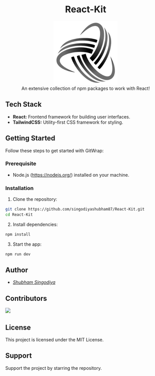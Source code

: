 <h1 align="center">React-Kit</h1>
<div align="center"><img src="./src/assets/images/logo.png" width="200px" height="200px"/></div>
<div align="center">An extensive collection of npm packages to work with React!</div>


## Tech Stack

- **React:** Frontend framework for building user interfaces.
- **TailwindCSS:** Utility-first CSS framework for styling.

## Getting Started
Follow these steps to get started with GitWrap:

### Prerequisite

- Node.js (https://nodejs.org/) installed on your machine.

### Installation

1. Clone the repository:
```bash
git clone https://github.com/singodiyashubham87/React-Kit.git
cd React-Kit
```
   
2. Install dependencies:
```bash
npm install
```
3. Start the app:
```bash
npm run dev
  ```
  
## Author
* <a href="https://shubham-s-socials.vercel.app/"><i>Shubham Singodiya</i></a>

## Contributors

<div>
   <a href="https://github.com/singodiyashubham87/GitWrap/graphs/contributors">
   <img src="https://contrib.rocks/image?repo=singodiyashubham87/GitWrap"/>
   </a>
</div>

## License
This project is licensed under the MIT License.

## Support
Support the project by starring the repository.

